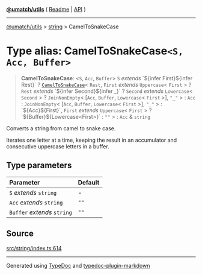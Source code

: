 [**@umatch/utils**](../../README.md) ( [Readme](../../README.md) \| [API](../../API.md) )

---

[@umatch/utils](../../API.md) > [string](../README.md) > CamelToSnakeCase

# Type alias: CamelToSnakeCase`<S, Acc, Buffer>`

> **CamelToSnakeCase**: \<`S`, `Acc`, `Buffer`\> `S` _extends_ \`$\{infer First}$\{infer Rest}\` ? [`CamelToSnakeCase`](type-alias.CamelToSnakeCase.md)\< `Rest`, `First` _extends_ `Uppercase`\< `First` \> ? `Rest` _extends_ \`$\{infer Second}$\{infer \_}\` ? `Second` _extends_ `Lowercase`\< `Second` \> ? `JoinNonEmpty`\< [`Acc`, `Buffer`, `Lowercase`\< `First` \>], `"_"` \> : `Acc` : `JoinNonEmpty`\< [`Acc`, `Buffer`, `Lowercase`\< `First` \>], `"_"` \> : \`$\{Acc}$\{First}\`, `First` _extends_ `Uppercase`\< `First` \> ? \`$\{Buffer}$\{Lowercase\<First\>}\` : `""` \> : `Acc` & `string`

Converts a string from camel to snake case.

Iterates one letter at a time, keeping the result in an
accumulator and consecutive uppercase letters in a buffer.

## Type parameters

| Parameter                   | Default |
| :-------------------------- | :------ |
| `S` _extends_ `string`      | -       |
| `Acc` _extends_ `string`    | `""`    |
| `Buffer` _extends_ `string` | `""`    |

## Source

[src/string/index.ts:614](https://github.com/umatch-oficial/utils/blob/106c322/src/string/index.ts#L614)

---

Generated using [TypeDoc](https://typedoc.org/) and [typedoc-plugin-markdown](https://www.npmjs.com/package/typedoc-plugin-markdown)
